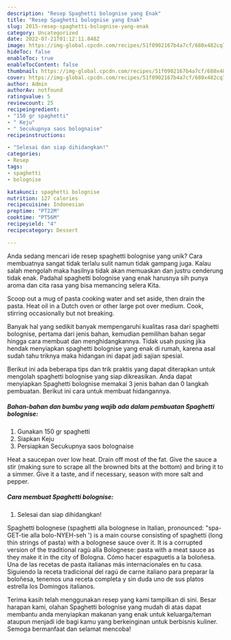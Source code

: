 ```yaml
---
description: "Resep Spaghetti bolognise yang Enak"
title: "Resep Spaghetti bolognise yang Enak"
slug: 2015-resep-spaghetti-bolognise-yang-enak
category: Uncategorized
date: 2022-07-21T01:12:11.848Z
image: https://img-global.cpcdn.com/recipes/51f0902167b4a7cf/680x482cq70/spaghetti-bolognise-foto-resep-utama.jpg
hideToc: false
enableToc: true
enableTocContent: false
thumbnail: https://img-global.cpcdn.com/recipes/51f0902167b4a7cf/680x482cq70/spaghetti-bolognise-foto-resep-utama.jpg
cover: https://img-global.cpcdn.com/recipes/51f0902167b4a7cf/680x482cq70/spaghetti-bolognise-foto-resep-utama.jpg
author: Admin
authorAv: notfound
ratingvalue: 5
reviewcount: 25
recipeingredient:
- "150 gr spaghetti"
- " Keju"
- " Secukupnya saos bolognaise"
recipeinstructions:

- "Selesai dan siap dihidangkan!"
categories:
- Resep
tags:
- spaghetti
- bolognise

katakunci: spaghetti bolognise 
nutrition: 127 calories
recipecuisine: Indonesian
preptime: "PT22M"
cooktime: "PT56M"
recipeyield: "4"
recipecategory: Dessert

---
```





Anda sedang mencari ide resep spaghetti bolognise yang unik? Cara membuatnya sangat tidak terlalu sulit namun tidak gampang juga. Kalau salah mengolah maka hasilnya tidak akan memuaskan dan justru cenderung tidak enak. Padahal spaghetti bolognise yang enak harusnya sih punya aroma dan cita rasa yang bisa memancing selera Kita.





Scoop out a mug of pasta cooking water and set aside, then drain the pasta. Heat oil in a Dutch oven or other large pot over medium. Cook, stirring occasionally but not breaking.

Banyak hal yang sedikit banyak mempengaruhi kualitas rasa dari spaghetti bolognise, pertama dari jenis bahan, kemudian pemilihan bahan segar hingga cara membuat dan menghidangkannya. Tidak usah pusing jika hendak menyiapkan spaghetti bolognise yang enak di rumah, karena asal sudah tahu triknya maka hidangan ini dapat jadi sajian spesial.






Berikut ini ada beberapa tips dan trik praktis yang dapat diterapkan untuk mengolah spaghetti bolognise yang siap dikreasikan. Anda dapat menyiapkan Spaghetti bolognise memakai 3 jenis bahan dan 0 langkah pembuatan. Berikut ini cara untuk membuat hidangannya.

<!--inarticleads1-->

##### Bahan-bahan dan bumbu yang wajib ada dalam pembuatan Spaghetti bolognise:

1. Gunakan 150 gr spaghetti
1. Siapkan  Keju
1. Persiapkan  Secukupnya saos bolognaise


Heat a saucepan over low heat. Drain off most of the fat. Give the sauce a stir (making sure to scrape all the browned bits at the bottom) and bring it to a simmer. Give it a taste, and if necessary, season with more salt and pepper. 

<!--inarticleads2-->

##### Cara membuat Spaghetti bolognise:


1. Selesai dan siap dihidangkan!

Spaghetti bolognese (spaghetti alla bolognese in Italian, pronounced: &#34;spa-GET-tie alla bolo-NYEH-seh &#39;) is a main course consisting of spaghetti (long thin strings of pasta) with a bolognese sauce over it. It is a corrupted version of the traditional ragù alla Bolognese: pasta with a meat sauce as they make it in the city of Bologna. Cómo hacer espaguetis a la boloñesa. Una de las recetas de pasta italianas más internacionales en tu casa. Siguiendo la receta tradicional del ragú de carne italiano para preparar la boloñesa, tenemos una receta completa y sin duda uno de sus platos estrella los Domingos italianos. 

Terima kasih telah menggunakan resep yang kami tampilkan di sini. Besar harapan kami, olahan Spaghetti bolognise yang mudah di atas dapat membantu anda menyiapkan makanan yang enak untuk keluarga/teman ataupun menjadi ide bagi kamu yang berkeinginan untuk berbisnis kuliner. Semoga bermanfaat dan selamat mencoba!
